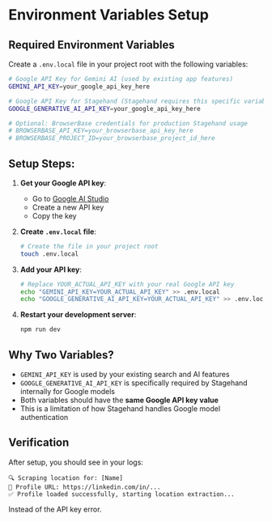 # Environment Variables Setup

## Required Environment Variables

Create a `.env.local` file in your project root with the following variables:

```bash
# Google API Key for Gemini AI (used by existing app features)
GEMINI_API_KEY=your_google_api_key_here

# Google API Key for Stagehand (Stagehand requires this specific variable name)
GOOGLE_GENERATIVE_AI_API_KEY=your_google_api_key_here

# Optional: BrowserBase credentials for production Stagehand usage
# BROWSERBASE_API_KEY=your_browserbase_api_key_here
# BROWSERBASE_PROJECT_ID=your_browserbase_project_id_here
```

## Setup Steps:

1. **Get your Google API key**:
   - Go to [Google AI Studio](https://aistudio.google.com/app/apikey)
   - Create a new API key
   - Copy the key

2. **Create `.env.local` file**:
   ```bash
   # Create the file in your project root
   touch .env.local
   ```

3. **Add your API key**:
   ```bash
   # Replace YOUR_ACTUAL_API_KEY with your real Google API key
   echo "GEMINI_API_KEY=YOUR_ACTUAL_API_KEY" >> .env.local
   echo "GOOGLE_GENERATIVE_AI_API_KEY=YOUR_ACTUAL_API_KEY" >> .env.local
   ```

4. **Restart your development server**:
   ```bash
   npm run dev
   ```

## Why Two Variables?

- `GEMINI_API_KEY` is used by your existing search and AI features
- `GOOGLE_GENERATIVE_AI_API_KEY` is specifically required by Stagehand internally for Google models
- Both variables should have the **same Google API key value**
- This is a limitation of how Stagehand handles Google model authentication

## Verification

After setup, you should see in your logs:
```
🔍 Scraping location for: [Name]
📍 Profile URL: https://linkedin.com/in/...
✅ Profile loaded successfully, starting location extraction...
```

Instead of the API key error. 